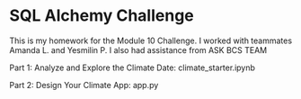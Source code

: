 # SQL Alchemy Challenge


This is my homework for the Module 10 Challenge. I worked with teammates Amanda L. and Yesmilin P. I also had assistance from ASK BCS TEAM


Part 1: Analyze and Explore the Climate Date: climate_starter.ipynb

Part 2: Design Your Climate App: app.py
